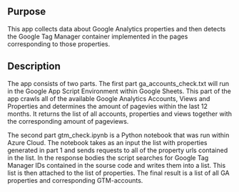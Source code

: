 ## Purpose
This app collects data about Google Analytics properties and then detects the Google Tag Manager container implemented in the pages corresponding to those properties.

## Description
The app consists of two parts.
The first part ga_accounts_check.txt will run in the Google App Script Environment within Google Sheets. This part of the app crawls all of the available 
Google Analytics Accounts, Views and Properties and determines the amount of pagevies within the last 12 months. It returns the list of all accounts, properties and views
together with the corresponding amount of pageviews.

The second part gtm_check.ipynb is a Python notebook that was run within Azure Cloud. The notebook takes as an input the list with properties generated in part 1
and sends requests to all of the property urls contained in the list. In the response bodies the script searches for Google Tag Manager IDs contained in the sourse code
and writes them into a list. This list is then attached to the list of properties. The final result is a list of all GA properties and corresponding GTM-accounts.
